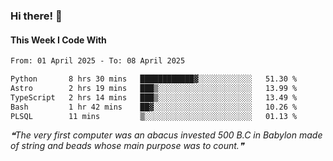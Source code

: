 ### Hi there! 👋

#### This Week I Code With
<!--START_SECTION:waka-->

```txt
From: 01 April 2025 - To: 08 April 2025

Python       8 hrs 30 mins   ████████████▓░░░░░░░░░░░░   51.30 %
Astro        2 hrs 19 mins   ███▒░░░░░░░░░░░░░░░░░░░░░   13.99 %
TypeScript   2 hrs 14 mins   ███▒░░░░░░░░░░░░░░░░░░░░░   13.49 %
Bash         1 hr 42 mins    ██▓░░░░░░░░░░░░░░░░░░░░░░   10.26 %
PLSQL        11 mins         ▒░░░░░░░░░░░░░░░░░░░░░░░░   01.13 %
```

<!--END_SECTION:waka-->

<!--STARTS_HERE_QUOTE_README-->
<i>❝The very first computer was an abacus invested 500 B.C in Babylon made of string and beads whose main purpose was to count.❞</i>
<!--ENDS_HERE_QUOTE_README-->
